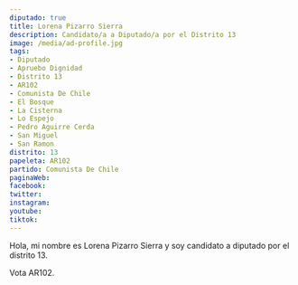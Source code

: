 ```yaml
---
diputado: true
title: Lorena Pizarro Sierra
description: Candidato/a a Diputado/a por el Distrito 13
image: /media/ad-profile.jpg
tags:
- Diputado
- Apruebo Dignidad
- Distrito 13
- AR102
- Comunista De Chile
- El Bosque
- La Cisterna
- Lo Espejo
- Pedro Aguirre Cerda
- San Miguel
- San Ramon
distrito: 13
papeleta: AR102
partido: Comunista De Chile
paginaWeb:
facebook:
twitter:
instagram:
youtube:
tiktok:
---
```

Hola, mi nombre es Lorena Pizarro Sierra y soy candidato a diputado por el distrito 13.

Vota AR102.
